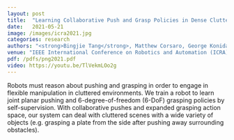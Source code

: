 ```yaml
---
layout: post
title:  "Learning Collaborative Push and Grasp Policies in Dense Clutter"
date:   2021-05-21
image: /images/icra2021.jpg
categories: research
authors: "<strong>Bingjie Tang</strong>, Matthew Corsaro, George Konidaris, Stefanos Nikolaidis, Stefanie Tellex"
venue: "IEEE International Conference on Robotics and Automation (ICRA), 2021"
pdf: /pdfs/png2021.pdf
video: https://youtu.be/TlVekmLOo2g
---
```

Robots must reason about pushing and grasping in order to engage in flexible manipulation in cluttered environments. We train a robot to learn joint planar pushing and 6-degree-of-freedom (6-DoF) grasping policies by self-supervision. With collaborative pushes and expanded grasping action space, our system can deal with cluttered scenes with a wide variety of objects (e.g. grasping a plate from the side after pushing away surrounding obstacles).